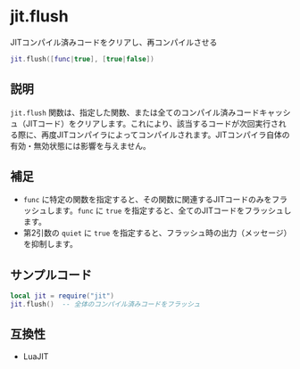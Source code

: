 # jit.flush

JITコンパイル済みコードをクリアし、再コンパイルさせる

```lua
jit.flush([func|true], [true|false])
```

## 説明

`jit.flush` 関数は、指定した関数、または全てのコンパイル済みコードキャッシュ（JITコード）をクリアします。これにより、該当するコードが次回実行される際に、再度JITコンパイラによってコンパイルされます。JITコンパイラ自体の有効・無効状態には影響を与えません。

## 補足

- `func` に特定の関数を指定すると、その関数に関連するJITコードのみをフラッシュします。`func` に `true` を指定すると、全てのJITコードをフラッシュします。
- 第2引数の `quiet` に `true` を指定すると、フラッシュ時の出力（メッセージ）を抑制します。

## サンプルコード

```lua
local jit = require("jit")
jit.flush()  -- 全体のコンパイル済みコードをフラッシュ
```

## 互換性

- LuaJIT